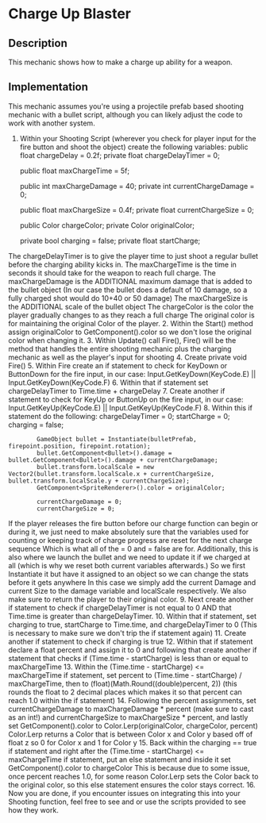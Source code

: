 # Charge Up Blaster
## Description
This mechanic shows how to make a charge up ability for a weapon.

## Implementation
This mechanic assumes you're using a projectile prefab based shooting mechanic with a bullet script, although you can likely adjust the code to work with another system.
1. Within your Shooting Script (wherever you check for player input for the fire button and shoot the object) create the following variables:
    public float chargeDelay = 0.2f;
    private float chargeDelayTimer = 0;

    public float maxChargeTime = 5f;

    public int maxChargeDamage = 40;
    private int currentChargeDamage = 0;

    public float maxChargeSize = 0.4f;
    private float currentChargeSize = 0;

    public Color chargeColor;
    private Color originalColor;

    private bool charging = false;
    private float startCharge;

The chargeDelayTimer is to give the player time to just shoot a regular bullet before the charging ability kicks in.
The maxChargeTime is the time in seconds it should take for the weapon to reach full charge.
The maxChargeDamage is the ADDITIONAL maximum damage that is added to the bullet object (In our case the bullet does a default of 10 damage, so a fully charged shot would do 10+40 or 50 damage)
The maxChargeSize is the ADDITIONAL scale of the bullet object
The chargeColor is the color the player gradually changes to as they reach a full charge
The original color is for maintaining the original Color of the player.
2. Within the Start() method assign originalColor to GetComponent<SpriteRenderer>().color so we don't lose the original color when changing it.
3. Within Update() call Fire(), Fire() will be the method that handles the entire shooting mechanic plus the charging mechanic as well as the player's input for shooting
4. Create private void Fire()
5. Within Fire create an if statement to check for KeyDown or ButtonDown for the fire input, in our case: Input.GetKeyDown(KeyCode.E) || Input.GetKeyDown(KeyCode.F)
6. Within that if statement set chargeDelayTimer to Time.time + chargeDelay
7. Create another if statement to check for KeyUp or ButtonUp on the fire input, in our case: Input.GetKeyUp(KeyCode.E) || Input.GetKeyUp(KeyCode.F)
8. Within this if statement do the following:
            chargeDelayTimer = 0;
            startCharge = 0;
            charging = false;

            GameObject bullet = Instantiate(bulletPrefab, firepoint.position, firepoint.rotation);
            bullet.GetComponent<Bullet>().damage = bullet.GetComponent<Bullet>().damage + currentChargeDamage;
            bullet.transform.localScale = new Vector2(bullet.transform.localScale.x + currentChargeSize, bullet.transform.localScale.y + currentChargeSize);
            GetComponent<SpriteRenderer>().color = originalColor;

            currentChargeDamage = 0;
            currentChargeSize = 0;
If the player releases the fire button before our charge function can begin or during it, we just need to make absolutely sure that the variables used for counting or keeping track of charge progress are reset for the next charge sequence
Which is what all of the = 0 and = false are for.
Additionally, this is also where we launch the bullet and we need to update it if we charged at all (which is why we reset both current variables afterwards.) So we first Instantiate it but have it assigned to an object so we can change the stats before it gets anywhere
In this case we simply add the current Damage and current Size to the damage variable and localScale respectively. We also make sure to return the player to their original color.
9. Next create another if statement to check if chargeDelayTimer is not equal to 0 AND that Time.time is greater than chargeDelayTimer.
10. Within that if statement, set charging to true, startCharge to Time.time, and chargeDelayTimer to 0 (This is necessary to make sure we don't trip the if statement again)
11. Create another if statement to check if charging is true
12. Within that if statement declare a float percent and assign it to 0 and following that create another if statement that checks if (Time.time - startCharge) is less than or equal to maxChargeTime
13. Within the (Time.time - startCharge) <= maxChargeTime if statement, set percent to (Time.time - startCharge) / maxChargeTime, then to (float)(Math.Round((double)percent, 2)) (this rounds the float to 2 decimal places which makes it so that percent can reach 1.0 within the if statement)
14. Following the percent assignments, set currentChargeDamage to maxChargeDamage * percent (make sure to cast as an int!) and currentChargeSize to maxChargeSize * percent, and lastly set GetComponent<SpriteRenderer>().color to Color.Lerp(originalColor, chargeColor, percent)
Color.Lerp returns a Color that is between Color x and Color y based off of float z so 0 for Color x and 1 for Color y
15. Back within the charging == true if statement and right after the (Time.time - startCharge) <= maxChargeTime if statement, put an else statement and inside it set GetComponent<SpriteRenderer>().color to chargeColor
This is because due to some issue, once percent reaches 1.0, for some reason Color.Lerp sets the Color back to the original color, so this else statement ensures the color stays correct.
16. Now you are done, if you encounter issues on integrating this into your Shooting function, feel free to see and or use the scripts provided to see how they work.